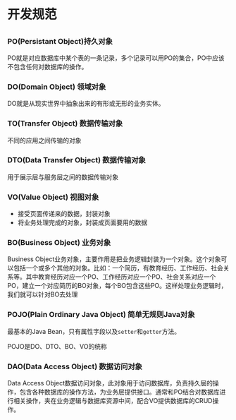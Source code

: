# 开发规范



## 


### PO(Persistant Object)持久对象

PO就是对应数据库中某个表的一条记录，多个记录可以用PO的集合，PO中应该不包含任何对数据库的操作。



### DO(Domain Object) 领域对象

DO就是从现实世界中抽象出来的有形或无形的业务实体。



### TO(Transfer Object) 数据传输对象

不同的应用之间传输的对象



### DTO(Data Transfer Object) 数据传输对象

用于展示层与服务层之间的数据传输对象



### VO(Value Object) 视图对象

- 接受页面传递来的数据，封装对象
- 将业务处理完成的对象，封装成页面要用的数据



### BO(Business Object) 业务对象

Business Object业务对象，主要作用是把业务逻辑封装为一个对象。这个对象可以包括一个或多个其他的对象。比如：一个简历，有教育经历、工作经历、社会关系等。其中教育经历对应一个PO、工作经历对应一个PO、社会关系对应一个PO，建立一个对应简历的BO对象，每个BO包含这些PO。这样处理业务逻辑时，我们就可以针对BO去处理



### POJO(Plain Ordinary Java Object) 简单无规则Java对象

最基本的Java Bean，只有属性字段以及`setter`和`getter`方法。

POJO是DO、DTO、BO、VO的统称



### DAO(Data Access Object) 数据访问对象

Data Access Object数据访问对象，此对象用于访问数据库，负责持久层的操作，包含各种数据库的操作方法，为业务层提供接口。通常和PO结合对数据库进行相关操作，夹在业务逻辑与数据库资源中间，配合VO提供数据库的CRUD操作。

